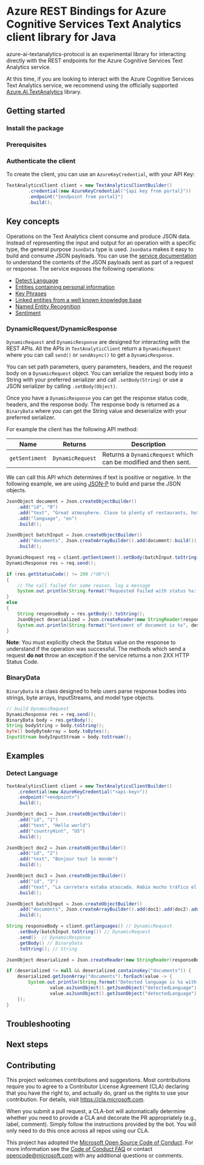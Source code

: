 # Azure REST Bindings for Azure Cognitive Services Text Analytics client library for Java

azure-ai-textanalytics-protocol is an experimental library for interacting directly with the REST endpoints for the Azure Cognitive Services Text Analytics service.

At this time, if you are looking to interact with the Azure Cognitive Services Text Analytics service, we recommend using the officially supported [Azure.AI.TextAnalytics](https://github.com/Azure/azure-sdk-for-java/tree/master/sdk/textanalytics/azure-ai-textanalytics) library.

## Getting started

### Install the package

### Prerequisites

### Authenticate the client

To create the client, you can use an `AzureKeyCredential`, with your API Key:

```java
TextAnalyticsClient client = new TextAnalyticsClientBuilder()
        .credential(new AzureKeyCredential("{api key from portal}"))
        .endpoint("{endpoint from portal}")
        .build();
```

## Key concepts

Operations on the Text Analytics client consume and produce JSON data. Instead of representing the input and output for an operation with a specific type, the general purpose `JsonData` type is used. `JsonData` makes it easy to build and consume JSON payloads. You can use the [service documentation](https://westus2.dev.cognitive.microsoft.com/docs/services/TextAnalytics-v3-1-preview-1/operations/Languages) to understand the contents of the JSON payloads sent as part of a request or response.  The service exposes the following operations:

- [Detect Language](https://westus2.dev.cognitive.microsoft.com/docs/services/TextAnalytics-v3-1-preview-1/operations/Languages)
- [Entities containing personal information](https://westus2.dev.cognitive.microsoft.com/docs/services/TextAnalytics-v3-1-preview-1/operations/EntitiesRecognitionPii)
- [Key Phrases](https://westus2.dev.cognitive.microsoft.com/docs/services/TextAnalytics-v3-1-preview-1/operations/KeyPhrases)
- [Linked entities from a well known knowledge base](https://westus2.dev.cognitive.microsoft.com/docs/services/TextAnalytics-v3-1-preview-1/operations/EntitiesLinking)
- [Named Entity Recognition](https://westus2.dev.cognitive.microsoft.com/docs/services/TextAnalytics-v3-1-preview-1/operations/EntitiesRecognitionGeneral)
- [Sentiment](https://westus2.dev.cognitive.microsoft.com/docs/services/TextAnalytics-v3-1-preview-1/operations/Sentiment)

### DynamicRequest/DynamicResponse

`DynamicRequest` and `DynamicResponse` are designed for interacting with the REST APIs. All the APIs in `TextAnalyticClient` return a `DynamicRequest` where you can call `send()` or `sendAsync()` to get a `DynamicResponse`.

You can set path parameters, query parameters, headers, and the request body on a `DynamicRequest` object. You can serialize the request body into a String with your preferred serializer and call `.setBody(String)` or use a JSON serializer by calling `.setBody(Object)`.

Once you have a `DynamicResponse` you can get the response status code, headers, and the response body. The response body is returned as a `BinaryData` where you can get the String value and deserialize with your preferred serializer.
 
For example the client has the following API method:

| Name                  | Returns                 | Description                                                               |
|-----------------------|-------------------------|---------------------------------------------------------------------------|
| `getSentiment` | `DynamicRequest`        | Returns a `DynamicRequest` which can be modified and then sent.           |

We can call this API which determines if text is positive or negative. In the following example, we are using [JSON-P](https://javaee.github.io/jsonp/getting-started.html) to build and parse the JSON objects.

```java Snippet:DynamicRequestAndResponse
JsonObject document = Json.createObjectBuilder()
    .add("id", "0")
    .add("text", "Great atmosphere. Close to plenty of restaurants, hotels, and transit! Staff are friendly and helpful.")
    .add("language", "en")
    .build();

JsonObject batchInput = Json.createObjectBuilder()
    .add("documents", Json.createArrayBuilder().add(document).build())
    .build();

DynamicRequest req = client.getSentiment().setBody(batchInput.toString());
DynamicResponse res = req.send();

if (res.getStatusCode() != 200 /*OK*/)
{
    // The call failed for some reason, log a message
    System.out.println(String.format("Requested Failed with status %s: %s", res.getStatusCode(), res.getBody().toString()));
}
else
{
    String responseBody = res.getBody().toString();
    JsonObject deserialized = Json.createReader(new StringReader(responseBody)).readObject();
    System.out.println(String.format("Sentiment of document is %s", deserialized.getJsonArray("documents").get(0).asJsonObject().getString("sentiment")));
}
```

**Note**: You must explicitly check the Status value on the response to understand if the operation was successful. The methods which send a request **do not** throw an exception if the service returns a non 2XX HTTP Status Code.

### BinaryData

`BinaryData` is a class designed to help users parse response bodies into strings, byte arrays, InputStreams, and model type objects.

```java
// build DynamicRequest
DynamicResponse res = req.send();
BinaryData body = res.getBody();
String bodyString = body.toString();
byte[] bodyByteArray = body.toBytes();
InputStream bodyInputStream = body.toStream();
```

## Examples

### Detect Language

```Java Snippet:DetectLanguagesSample
TextAnalyticsClient client = new TextAnalyticsClientBuilder()
    .credential(new AzureKeyCredential("<api-key>"))
    .endpoint("<endpoint>")
    .build();

JsonObject doc1 = Json.createObjectBuilder()
    .add("id", "1")
    .add("text", "Hello world")
    .add("countryHint", "US")
    .build();

JsonObject doc2 = Json.createObjectBuilder()
    .add("id", "2")
    .add("text", "Bonjour tout le monde")
    .build();

JsonObject doc3 = Json.createObjectBuilder()
    .add("id", "3")
    .add("text", "La carretera estaba atascada. Había mucho tráfico el día de ayer.")
    .build();

JsonObject batchInput = Json.createObjectBuilder()
    .add("documents", Json.createArrayBuilder().add(doc1).add(doc2).add(doc3).build())
    .build();

String responseBody = client.getlanguages() // DynamicRequest
    .setBody(batchInput.toString()) // DynamicRequest
    .send()  // DynamicResponse
    .getBody() // BinaryData
    .toString(); // String

JsonObject deserialized = Json.createReader(new StringReader(responseBody)).readObject();

if (deserialized != null && deserialized.containsKey("documents")) {
    deserialized.getJsonArray("documents").forEach(value -> {
        System.out.println(String.format("Detected language is %s with confidence score %f",
                value.asJsonObject().getJsonObject("detectedLanguage").getString("name"),
                value.asJsonObject().getJsonObject("detectedLanguage").getJsonNumber("confidenceScore").doubleValue()));
    });
}
```

## Troubleshooting

## Next steps

## Contributing

This project welcomes contributions and suggestions. Most contributions require you to agree to a Contributor License Agreement (CLA) declaring that you have the right to, and actually do, grant us the rights to use your contribution. For details, visit https://cla.microsoft.com.

When you submit a pull request, a CLA-bot will automatically determine whether you need to provide a CLA and decorate the PR appropriately (e.g., label, comment). Simply follow the instructions provided by the bot. You will only need to do this once across all repos using our CLA.

This project has adopted the [Microsoft Open Source Code of Conduct][code_of_conduct]. For more information see the [Code of Conduct FAQ][code_of_conduct_faq] or contact opencode@microsoft.com with any additional questions or comments.

[code_of_conduct]: https://opensource.microsoft.com/codeofconduct
[code_of_conduct_faq]: https://opensource.microsoft.com/codeofconduct/faq/